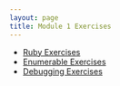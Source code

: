 ```yaml
---
layout: page
title: Module 1 Exercises
---
```


* [Ruby Exercises](https://github.com/turingschool/ruby-exercises)
* [Enumerable Exercises](https://github.com/turingschool/enums-exercises)
* [Debugging Exercises](https://github.com/turingschool-examples/erroneous_creatures)
